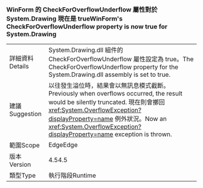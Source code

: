 ### <a name="winforms-checkforoverflowunderflow-property-is-now-true-for-systemdrawing"></a><span data-ttu-id="e6065-101">WinForm 的 CheckForOverflowUnderflow 屬性對於 System.Drawing 現在是 true</span><span class="sxs-lookup"><span data-stu-id="e6065-101">WinForm's CheckForOverflowUnderflow property is now true for System.Drawing</span></span>

|   |   |
|---|---|
|<span data-ttu-id="e6065-102">詳細資料</span><span class="sxs-lookup"><span data-stu-id="e6065-102">Details</span></span>|<span data-ttu-id="e6065-103">System.Drawing.dll 組件的 CheckForOverflowUnderflow 屬性設定為 true。</span><span class="sxs-lookup"><span data-stu-id="e6065-103">The CheckForOverflowUnderflow property for the System.Drawing.dll assembly is set to true.</span></span>|
|<span data-ttu-id="e6065-104">建議</span><span class="sxs-lookup"><span data-stu-id="e6065-104">Suggestion</span></span>|<span data-ttu-id="e6065-105">以往發生溢位時，結果會以無訊息模式截斷。</span><span class="sxs-lookup"><span data-stu-id="e6065-105">Previously when overflows occurred, the result would be silently truncated.</span></span> <span data-ttu-id="e6065-106">現在則會擲回 <xref:System.OverflowException?displayProperty=name> 例外狀況。</span><span class="sxs-lookup"><span data-stu-id="e6065-106">Now an <xref:System.OverflowException?displayProperty=name> exception is thrown.</span></span>|
|<span data-ttu-id="e6065-107">範圍</span><span class="sxs-lookup"><span data-stu-id="e6065-107">Scope</span></span>|<span data-ttu-id="e6065-108">Edge</span><span class="sxs-lookup"><span data-stu-id="e6065-108">Edge</span></span>|
|<span data-ttu-id="e6065-109">版本</span><span class="sxs-lookup"><span data-stu-id="e6065-109">Version</span></span>|<span data-ttu-id="e6065-110">4.5</span><span class="sxs-lookup"><span data-stu-id="e6065-110">4.5</span></span>|
|<span data-ttu-id="e6065-111">類型</span><span class="sxs-lookup"><span data-stu-id="e6065-111">Type</span></span>|<span data-ttu-id="e6065-112">執行階段</span><span class="sxs-lookup"><span data-stu-id="e6065-112">Runtime</span></span>|

